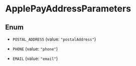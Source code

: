 

# ApplePayAddressParameters

## Enum


* `POSTAL_ADDRESS` (value: `"postalAddress"`)

* `PHONE` (value: `"phone"`)

* `EMAIL` (value: `"email"`)



